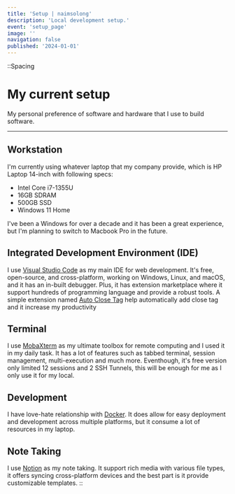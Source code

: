 ```yaml
---
title: 'Setup | naimsolong'
description: 'Local development setup.'
event: 'setup_page'
image: ''
navigation: false
published: '2024-01-01'
---
```


::Spacing
  # My current setup

  My personal preference of software and hardware that I use to build software.

  <hr/>

  ## Workstation

  I'm currently using whatever laptop that my company provide, which is HP Laptop 14-inch with following specs:

  - Intel Core i7-1355U
  - 16GB SDRAM
  - 500GB SSD
  - Windows 11 Home
  
  I've been a Windows for over a decade and it has been a great experience, but I'm planning to switch to Macbook Pro in the future.

  ## Integrated Development Environment (IDE)

  I use [Visual Studio Code](https://code.visualstudio.com) as my main IDE for web development. It's free, open-source, and cross-platform, working on Windows, Linux, and macOS, and it has an in-built debugger. Plus, it has extension marketplace where it support hundreds of programming language and provide a robust tools. A simple extension named [Auto Close Tag](https://marketplace.visualstudio.com/items?itemName=formulahendry.auto-close-tag) help automatically add close tag and it increase my productivity

  ## Terminal

  I use [MobaXterm](https://mobaxterm.mobatek.net/) as my ultimate toolbox for remote computing and I used it in my daily task.
  It has a lot of features such as tabbed terminal, session management, multi-execution and much more.
  Eventhough, it's free version only limited 12 sessions and 2 SSH Tunnels, this will be enough for me as I only use it for my local.
  
  ## Development

  I have love-hate relationship with [Docker](https://docker.com). It does allow for easy deployment and development across multiple platforms, but it consume a lot of resources in my laptop.

  ## Note Taking

  I use [Notion](https://notion.so) as my note taking. It support rich media with various file types, it offers syncing cross-platform devices and the best part is it provide customizable templates.
::